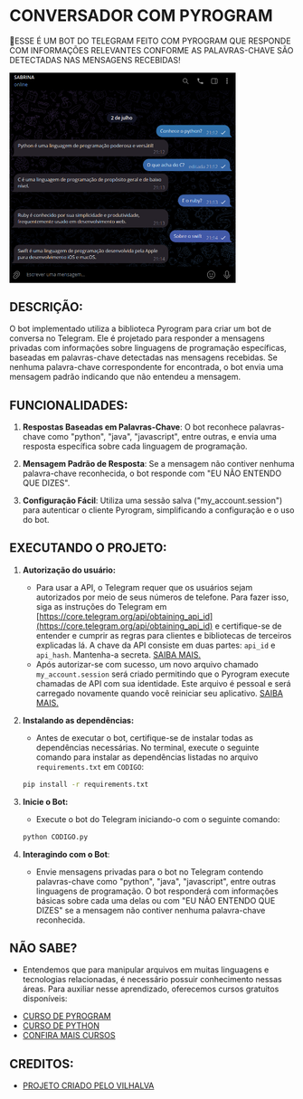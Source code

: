 # CONVERSADOR COM PYROGRAM
🤤ESSE É UM BOT DO TELEGRAM FEITO COM PYROGRAM QUE RESPONDE COM INFORMAÇÕES RELEVANTES CONFORME AS PALAVRAS-CHAVE SÃO DETECTADAS NAS MENSAGENS RECEBIDAS!

<img src="FOTO.png" align="center" width="400"> <br>

## DESCRIÇÃO:
O bot implementado utiliza a biblioteca Pyrogram para criar um bot de conversa no Telegram. Ele é projetado para responder a mensagens privadas com informações sobre linguagens de programação específicas, baseadas em palavras-chave detectadas nas mensagens recebidas. Se nenhuma palavra-chave correspondente for encontrada, o bot envia uma mensagem padrão indicando que não entendeu a mensagem.

## FUNCIONALIDADES:
1. **Respostas Baseadas em Palavras-Chave**: O bot reconhece palavras-chave como "python", "java", "javascript", entre outras, e envia uma resposta específica sobre cada linguagem de programação.

2. **Mensagem Padrão de Resposta**: Se a mensagem não contiver nenhuma palavra-chave reconhecida, o bot responde com "EU NÃO ENTENDO QUE DIZES".

3. **Configuração Fácil**: Utiliza uma sessão salva ("my_account.session") para autenticar o cliente Pyrogram, simplificando a configuração e o uso do bot.

## EXECUTANDO O PROJETO:
1. **Autorização do usuário:**
   - Para usar a API, o Telegram requer que os usuários sejam autorizados por meio de seus números de telefone. Para fazer isso, siga as instruções do Telegram em [https://core.telegram.org/api/obtaining_api_id](https://core.telegram.org/api/obtaining_api_id) e certifique-se de entender e cumprir as regras para clientes e bibliotecas de terceiros explicadas lá. A chave da API consiste em duas partes: `api_id` e `api_hash`. Mantenha-a secreta. [SAIBA MAIS.](https://docs.pyrogram.org/start/setup)
   - Após autorizar-se com sucesso, um novo arquivo chamado `my_account.session` será criado permitindo que o Pyrogram execute chamadas de API com sua identidade. Este arquivo é pessoal e será carregado novamente quando você reiniciar seu aplicativo. [SAIBA MAIS.](https://docs.pyrogram.org/start/auth)

2. **Instalando as dependências:**
   - Antes de executar o bot, certifique-se de instalar todas as dependências necessárias. No terminal, execute o seguinte comando para instalar as dependências listadas no arquivo `requirements.txt` em `CODIGO`:
   ```bash
   pip install -r requirements.txt
   ```

3. **Inicie o Bot:**
   - Execute o bot do Telegram iniciando-o com o seguinte comando:
    ```bash
    python CODIGO.py
    ```

4. **Interagindo com o Bot**:
   - Envie mensagens privadas para o bot no Telegram contendo palavras-chave como "python", "java", "javascript", entre outras linguagens de programação. O bot responderá com informações básicas sobre cada uma delas ou com "EU NÃO ENTENDO QUE DIZES" se a mensagem não contiver nenhuma palavra-chave reconhecida.

## NÃO SABE?
- Entendemos que para manipular arquivos em muitas linguagens e tecnologias relacionadas, é necessário possuir conhecimento nessas áreas. Para auxiliar nesse aprendizado, oferecemos cursos gratuitos disponíveis:
* [CURSO DE PYROGRAM](https://github.com/VILHALVA/CURSO-DE-PYROGRAM)
* [CURSO DE PYTHON](https://github.com/VILHALVA/CURSO-DE-PYTHON)
* [CONFIRA MAIS CURSOS](https://github.com/VILHALVA?tab=repositories&q=+topic:CURSO)

## CREDITOS:
- [PROJETO CRIADO PELO VILHALVA](https://github.com/VILHALVA)

